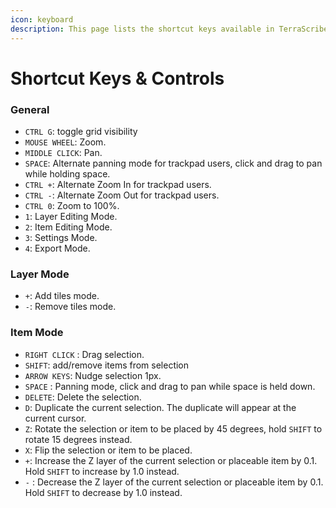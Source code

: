```yaml
---
icon: keyboard
description: This page lists the shortcut keys available in TerraScriber
---
```


# Shortcut Keys & Controls

### General

* `CTRL G`: toggle grid visibility
* `MOUSE WHEEL`: Zoom.
* `MIDDLE CLICK`: Pan.
* `SPACE`: Alternate panning mode for trackpad users, click and drag to pan while holding space.
* `CTRL +`: Alternate Zoom In for trackpad users.
* `CTRL -`: Alternate Zoom Out for trackpad users.
* `CTRL 0`: Zoom to 100%.
* `1`: Layer Editing Mode.
* `2`: Item Editing Mode.
* `3`: Settings Mode.
* `4`: Export Mode.

### Layer Mode

* `+`: Add tiles mode.
* `-`: Remove tiles mode.

### Item Mode

* `RIGHT CLICK` : Drag selection.
* `SHIFT`: add/remove items from selection
* `ARROW KEYS`: Nudge selection 1px.
* `SPACE` : Panning mode, click and drag to pan while space is held down.
* `DELETE`: Delete the selection.
* `D`: Duplicate the current selection. The duplicate will appear at the current cursor.
* `Z`: Rotate the selection or item to be placed by 45 degrees, hold `SHIFT` to rotate 15 degrees instead.
* `X`: Flip the selection or item to be placed.
* `+`: Increase the Z layer of the current selection or placeable item by 0.1. Hold `SHIFT` to increase by 1.0 instead.
* `-` : Decrease the Z layer of the current selection or placeable item by 0.1. Hold `SHIFT` to decrease by 1.0 instead.

